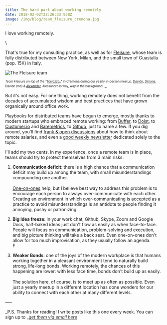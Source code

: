```yaml
---
title: The hard part about working remotely
date: 2018-02-02T22:26:33.938Z
image: /img/blog/team_fleisure_cremona.jpg
---
```

I love working remotely. 

\
<!--more-->

That's true for my consulting practice, as well as for [Fleisure](https://weekly.fleisure.com), whose team is fully distributed between New York, Milan, and the small town of Guastalla (pop. 15K) in Italy.  

![The Fleisure team](/img/blog/team_fleisure_cremona.jpg)

<sub><sup>_Team Fleisure on top of the "_[_Torrazzo_](https://en.wikipedia.org/wiki/Torrazzo_of_Cremona)_" in Cremona during our yearly in-person meetup: _[_Davide_](https://it.linkedin.com/in/davidepisauri/en)_, _[_Simone_](https://tellini.info/)_, Davide (me) & _[_Alexander_](https://ackushiw.com/)_. Alessandro is way, way in the background.</sup></sub> _

But it's not easy. For one thing, working remotely does not benefit from the decades of accumulated wisdom and best practices that have grown organically around office work. 

Playbooks for distributed teams have begun to emerge, mostly thanks to modern startups who embraced remote working: from [Buffer](https://open.buffer.com/no-office/), to [Doist](https://blog.doist.com/https-blog-doist-com-managing-remote-teams-622521189e80), to [Customer.io](https://customer.io/blog/Lessons-from-becoming-a-remote-team.html) and [Baremetrics](https://baremetrics.com/blog/building-remote-team), to [Github](https://resources.github.com/webcasts/GitHub-communicating-with-remote-teams/), just to name a few. If you dig around, you'll find [frank & open discussions](https://twitter.com/joelgascoigne/status/938398704746336256) about how to think about remote salaries, and even a [good weekly newsletter](https://remotive.io/community/) dedicated solely to the topic.

I'll add my two cents. In my experience, once a remote team is in place, teams should try to protect themselves from 3 main risks: 

1. **Communication deficit**: there is a high chance that a communication deficit may build up among the team, with small misunderstandings compounding one another. \
   \
   [One-on-ones](https://a16z.com/2012/08/30/one-on-one/) help, but I believe best way to address this problem is to encourage each person to always over-communicate with each other. Creating an environment in which over-communicating is accepted as a practice to avoid misunderstandings is an antidote to people finding it annoying, pushy or patronizing.     

2. **Big Idea freeze**: in your work chat, Github, Skype, Zoom and Google Docs, half-baked ideas just don't flow as easily as when face-to-face. People will focus on communication, problem-solving and execution, and big picture thinking will take a back seat. Even one-on-ones don't allow for too much improvisation, as they usually follow an agenda. 
   \
   F
3. **Weaker Bonds**: one of the joys of the modern workplace is that humans working together in a pleasant environment tend to naturally build strong, life-long bonds. Working remotely, the chances of this happening are lower: with less face time, bonds don't build up as easily. \
   \
   The solution here, of course, is to meet up as often as possible. Even just a yearly meetup in a different location has done wonders for our ability to connect with each other at many different levels. 



–––

_P.S. Thanks for reading! I write posts like this one every week. You can sign up to _[_get them via email here_](http://eepurl.com/cSDdRr)
